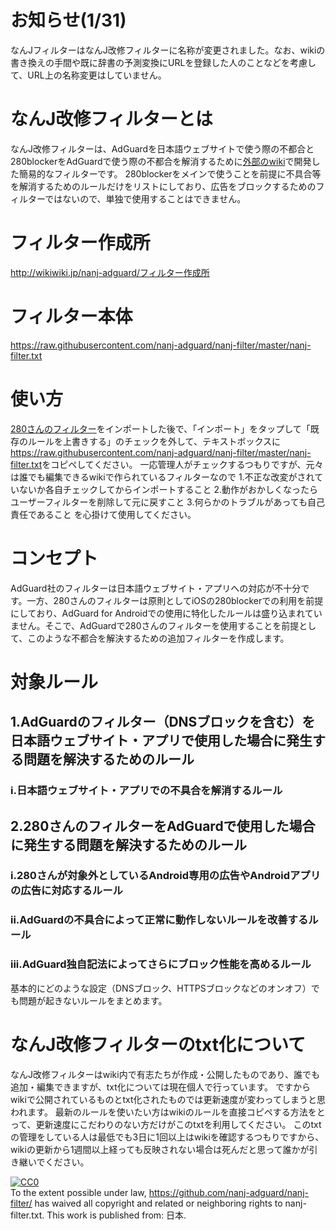 # お知らせ(1/31)
  なんJフィルターはなんJ改修フィルターに名称が変更されました。なお、wikiの書き換えの手間や既に辞書の予測変換にURLを登録した人のことなどを考慮して、URL上の名称変更はしていません。
# なんJ改修フィルターとは
  なんJ改修フィルターは、AdGuardを日本語ウェブサイトで使う際の不都合と280blockerをAdGuardで使う際の不都合を解消するために<a href="http://wikiwiki.jp/nanj-adguard/">外部のwiki</a>で開発した簡易的なフィルターです。
  280blockerをメインで使うことを前提に不具合等を解消するためのルールだけをリストにしており、広告をブロックするためのフィルターではないので、単独で使用することはできません。
# フィルター作成所
<a href="http://wikiwiki.jp/nanj-adguard/?%A5%D5%A5%A3%A5%EB%A5%BF%A1%BC%BA%EE%C0%AE%BD%EA">http://wikiwiki.jp/nanj-adguard/フィルター作成所</a></p>
# フィルター本体
<a href="https://raw.githubusercontent.com/nanj-adguard/nanj-filter/master/nanj-filter.txt">https://raw.githubusercontent.com/nanj-adguard/nanj-filter/master/nanj-filter.txt</a></p>
# 使い方
<a href="https://280blocker.net/files/280blocker_adblock.txt">280さんのフィルター</a>をインポートした後で、「インポート」をタップして「既存のルールを上書きする」のチェックを外して、テキストボックスに<a href="https://raw.githubusercontent.com/nanj-adguard/nanj-filter/master/nanj-filter.txt">https://raw.githubusercontent.com/nanj-adguard/nanj-filter/master/nanj-filter.txt</a>をコピペしてください。
一応管理人がチェックするつもりですが、元々は誰でも編集できるwikiで作られているフィルターなので
1.不正な改変がされていないか各自チェックしてからインポートすること
2.動作がおかしくなったらユーザーフィルターを削除して元に戻すこと
3.何らかのトラブルがあっても自己責任であること
を心掛けて使用してください。
# コンセプト
AdGuard社のフィルターは日本語ウェブサイト・アプリへの対応が不十分です。一方、280さんのフィルターは原則としてiOSの280blockerでの利用を前提にしており、AdGuard for Androidでの使用に特化したルールは盛り込まれていません。そこで、AdGuardで280さんのフィルターを使用することを前提として、このような不都合を解決するための追加フィルターを作成します。
# 対象ルール
## 1.AdGuardのフィルター（DNSブロックを含む）を日本語ウェブサイト・アプリで使用した場合に発生する問題を解決するためのルール
### i.日本語ウェブサイト・アプリでの不具合を解消するルール
## 2.280さんのフィルターをAdGuardで使用した場合に発生する問題を解決するためのルール
### i.280さんが対象外としているAndroid専用の広告やAndroidアプリの広告に対応するルール
### ii.AdGuardの不具合によって正常に動作しないルールを改善するルール
### iii.AdGuard独自記法によってさらにブロック性能を高めるルール
基本的にどのような設定（DNSブロック、HTTPSブロックなどのオンオフ）でも問題が起きないルールをまとめます。
# なんJ改修フィルターのtxt化について
なんJ改修フィルターはwiki内で有志たちが作成・公開したものであり、誰でも追加・編集できますが、txt化については現在個人で行っています。
ですからwikiで公開されているものとtxt化されたものでは更新速度が変わってしまうと思われます。
最新のルールを使いたい方はwikiのルールを直接コピペする方法をとって、更新速度にこだわりのない方だけがこのtxtを利用してください。
このtxtの管理をしている人は最低でも3日に1回以上はwikiを確認するつもりですから、wikiの更新から1週間以上経っても反映されない場合は死んだと思って誰かが引き継いでください。
<p xmlns:dct="http://purl.org/dc/terms/" xmlns:vcard="http://www.w3.org/2001/vcard-rdf/3.0#">
  <a rel="license"
     href="http://creativecommons.org/publicdomain/zero/1.0/">
    <img src="http://i.creativecommons.org/p/zero/1.0/88x31.png" style="border-style: none;" alt="CC0" />
  </a>
  <br />
  To the extent possible under law,
  <a rel="dct:publisher"
     href="https://github.com/nanj-adguard/nanj-filter/">https://github.com/nanj-adguard/nanj-filter/</a>
  has waived all copyright and related or neighboring rights to
  <span property="dct:title">nanj-filter.txt</span>.
This work is published from:
<span property="vcard:Country" datatype="dct:ISO3166"
      content="JP" about="https://github.com/nanj-adguard/nanj-filter/">
  日本</span>.
</p>
